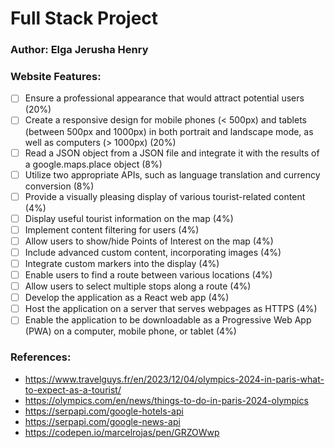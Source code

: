 # Full Stack Project

### Author: Elga Jerusha Henry

### Website Features:
 - [ ] Ensure a professional appearance that would attract potential users (20%)
 - [ ] Create a responsive design for mobile phones (< 500px) and tablets (between 500px and 1000px) in both portrait and landscape mode, as well as computers (> 1000px) (20%)
 - [ ] Read a JSON object from a JSON file and integrate it with the results of a google.maps.place object (8%)
 - [ ] Utilize two appropriate APIs, such as language translation and currency conversion (8%)
 - [ ] Provide a visually pleasing display of various tourist-related content (4%)
 - [ ] Display useful tourist information on the map (4%)
 - [ ] Implement content filtering for users (4%)
 - [ ] Allow users to show/hide Points of Interest on the map (4%)
 - [ ] Include advanced custom content, incorporating images (4%)
 - [ ] Integrate custom markers into the display (4%)
 - [ ] Enable users to find a route between various locations (4%)
 - [ ] Allow users to select multiple stops along a route (4%)
 - [ ] Develop the application as a React web app (4%)
 - [ ] Host the application on a server that serves webpages as HTTPS (4%)
 - [ ] Enable the application to be downloadable as a Progressive Web App (PWA) on a computer, mobile phone, or tablet (4%)

### References:
- https://www.travelguys.fr/en/2023/12/04/olympics-2024-in-paris-what-to-expect-as-a-tourist/
- https://olympics.com/en/news/things-to-do-in-paris-2024-olympics
- https://serpapi.com/google-hotels-api
- https://serpapi.com/google-news-api 
- https://codepen.io/marcelrojas/pen/GRZOWwp